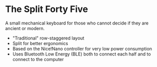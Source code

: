 # The Split Forty Five

A small mechanical keyboard for those who cannot decide if they are ancient or modern.

* "Traditional" row-staggered layout
* Split for better ergonomics
* Based on the Nice!Nano controller for very low power consumption
* Uses Bluetooth Low Energy (BLE) both to connect each half and to connect to the computer


